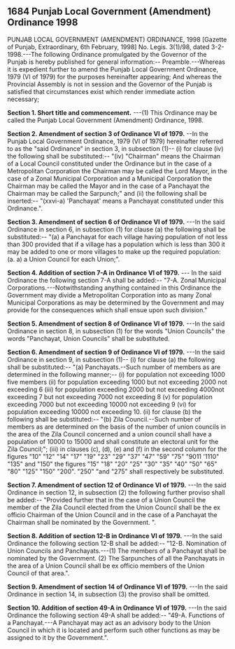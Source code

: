 ## 1684 Punjab Local Government (Amendment) Ordinance 1998
 
PUNJAB LOCAL GOVERNMENT (AMENDMENT) ORDINANCE, 1998
[Gazette of Punjab, Extraordinary, 6th February, 1998]
No. Legis. 3(1)/98, dated 3-2-1998.---The following Ordinance promulgated by the Governor of the Punjab is hereby published for general information:--
Preamble.---Whereas it is expedient further to amend the Punjab Local Government Ordinance, 1979 (VI of 1979) for the purposes hereinafter appearing;
And whereas the Provincial Assembly is not in session and the Governor of the Punjab is satisfied that circumstances exist which render immediate action necessary;

**Section 1. Short title and commencement.**
---(1) This Ordinance may be called the Punjab Local Government (Amendment) Ordinance, 1998.

 

**Section 2. Amendment of section 3 of Ordinance VI of 1979.**
--In the Punjab Local Government Ordinance, 1979 (VI of 1979) hereinafter referred to as the "said Ordinance" in section 3, in subsection (1)--
   (i) for clause (iv) the following shall be substituted:--
   "(iv) "Chairman" means the Chairman of a Local Council constituted under the Ordinance but in the case of a Metropolitan Corporation the Chairman may be called the Lord Mayor, in the case of a Zonal Municipal Corporation and a Municipal Corporation the Chairman may be called the Mayor and in the case of a Panchayat the Chairman may be called the Sarpunch;" and
   (ii) the following shall be inserted:--
   "(xxvi-a) 'Panchayat' means a Panchayat constituted under this Ordinance.".

 

**Section 3. Amendment of section 6 of Ordinance VI of 1979.**
---In the said Ordinance in section 6, in subsection (1) for clause (a) the following shall be substituted:--
   "(a) a Panchayat for each village having population of not less than 300 provided that if a village has a population which is less than 300 it may be added to one or more villages to make up the required population:
   (a. a) a Union Council for each Union;".

 

**Section 4. Addition of section 7-A in Ordinance VI of 1979.**
--- In the said Ordinance the following section 7-A shall be added:--
   "7-A. Zonal Municipal Corporations.---Notwithstanding anything contained in this Ordinance the Government may divide a Metropolitan Corporation into as many Zonal Municipal Corporations as may be determined by the Government and may provide for the consequences which shall ensue upon such division."

 

**Section 5. Amendment of section 8 of Ordinance VI of 1979.**
---In the said Ordinance in section 8, in subsection (1) for the words "Union Councils" the words "Panchayat, Union Councils" shall be substituted.

 

**Section 6. Amendment of section 9 of Ordinance VI of 1979.**
---In the said Ordinance in section 9, in subsection (1)--
   (i) for clause (a) the following shall be substituted:--
   "(a) Panchayats.--Such number of members as are determined in the following manner;--
   (i) for population not exceeding 1000 five members
   (ii) for population exceeding 1000
   but not exceeding 2000 not exceeding 6
   (iii) for population exceeding 2000
   but not exceeding 4000not exceeding 7
   but not exceeding 7000 not exceeding 8
   (v) for population exceeding 7000
   but not exceeding 10000 not exceeding 9
   (vi) for population exceeding 10000 not exceeding 10.
   (ii) for clause (b) the following shall be substituted:--
   "(b) Zila Council.--Such number of members as are determined on the basis of the number of union councils in the area of the Zila Council concerned and a union council shall have a population of 10000 to 15000 and shall constitute an electoral unit for the Zila Council;";
   (iii) in clauses (c), (d), (e) and (f) in the second column for the figures "10" "12" "14" "17" "19" "23" "29" "37" "47" "59" "75" "9011 '1110" "135" and "150" the figures "15" "18" "20" "25" "30" "35" "40" "50" "65" "80" "125" "150" "200". "250" "and "275" shall respectively be substituted.

 

**Section 7. Amendment of section 12 of Ordinance VI of 1979.**
---In the said Ordinance in section 12, in subsection (2) the following further proviso shall be added:--
   "Provided further that in the case of a Union Council the member of the Zila Council elected from the Union Council shall be the ex officio Chairman of the Union Council and in the case of a Panchayat the Chairman shall be nominated by the Government. ".

 

**Section 8. Addition of section 12-B in Ordinance VI of 1979.**
---In the said Ordinance the following section 12-B shall be added:--
   "12-B. Nomination of Union Councils and Panchayats.---(1) The members of a Panchayat shall be nominated by the Government.
   (2) The Sarpunches of all the Panchayats in the area of a Union Council shall be ex officio members of the Union Council of that area.".

 

**Section 9. Amendment of section 14 of Ordinance VI of 1979.**
---In the said Ordinance in section 14, in subsection (3) the proviso shall be omitted.

 

**Section 10. Addition of section 49-A in Ordinance VI of 1979.**
---In the said Ordinance the following section 49-A shall be added:--
    "49-A. Functions of a Panchayat.---A Panchayat may act as an advisory body to the Union Council in which it is located and perform such other functions as may be assigned to it by the Government.".

